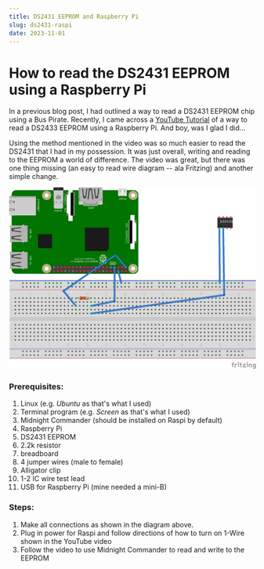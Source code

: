 ```yaml
---
title: DS2431 EEPROM and Raspberry Pi
slug: ds2431-raspi
date: 2023-11-01
---
```

  [YouTube Tutorial]: https://www.youtube.com/watch?v=8pt0_so2Vfw

# How to read the DS2431 EEPROM using a Raspberry Pi

In a previous blog post, I had outlined a way to read a DS2431 EEPROM chip using a Bus Pirate. Recently, I came across a [YouTube Tutorial] of a way to read a DS2433 EEPROM using a Raspberry Pi. And boy, was I glad I did...

<!-- more -->

Using the method mentioned in the video was so much easier to read the DS2431 that I had in my possession. It was just overall, writing and reading to the EEPROM a world of difference. The video was great, but there was one thing missing (an easy to read wire diagram -- ala Fritzing) and another simple change.

![DS2431 and Raspberry Pi](images/ds2431-raspberry-pi.png)
### Prerequisites:

1. Linux (e.g. *Ubuntu* as that's what I used)
2. Terminal program (e.g. *Screen* as that's what I used)
3. Midnight Commander (should be installed on Raspi by default)
4. Raspberry Pi
5. DS2431 EEPROM
6. 2.2k resistor
7. breadboard
8. 4 jumper wires (male to female)
9. Alligator clip
10. 1-2 IC wire test lead
11. USB for Raspberry Pi (mine needed a mini-B)

### Steps:

1. Make all connections as shown in the diagram above.
2. Plug in power for Raspi and follow directions of how to turn on 1-Wire shown in the YouTube video
3. Follow the video to use Midnight Commander to read and write to the EEPROM
